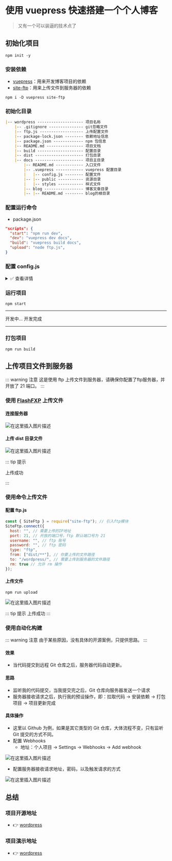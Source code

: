 # 使用 vuepress 快速搭建一个个人博客

> 又有一个可以装逼的技术点了

## 初始化项目

```Basic
npm init -y
```

### 安装依赖

* [vuepress](https://vuepress.vuejs.org/zh/)：用来开发博客项目的依赖
* [site-ftp](https://github.com/wangzhiguoengineer/site-ftp)：用来上传文件到服务器的依赖

```Basic
npm i -D vuepress site-ftp
```

### 初始化目录

```Markdown
|-- wordpress -------------------- 项目名称
    |-- .gitignore --------------- git忽略文件
    |-- ftp.js ------------------- 上传配置文件
    |-- package-lock.json -------- 依赖地址信息
    |-- package.json ------------- npm 包信息
    |-- README.md ---------------- 项目文档
    |-- build -------------------- 配置目录
    |-- dist --------------------- 打包目录
    |-- docs --------------------- 项目主目录
        |-- README.md ------------ 入口文件
        |-- .vuepress ------------ vuepress 配置目录
        |   |-- config.js -------- 配置文件
        |-- |-- public ----------- 资源目录
        |   |-- styles ----------- 样式文件
        |-- blog ----------------- 博客文章目录
        |-- |-- README.md -------- blog的根目录
```

### 配置运行命令

* package.json

```JSON
"scripts": {
  "start": "npm run dev",
  "dev": "vuepress dev docs",
  "build": "vuepress build docs",
  "upload": "node ftp.js",
}
```

### 配置 config.js

<details>
<summary>&#x2705; 查看详情</summary>

```JavaScript
const articleNum = 15; // 文章数量
// 目录配置
const children = Array.from(new Array(articleNum), (_, i) => (i < 10 ? "0" + i : String(i))); // 初始化

// 配置文件
const themeConfig = {
  logo: "/logo.svg",
  search: false,
  smoothScroll: true,
  nav: [
    {
      text: "首页",
      link: "/"
    },
    {
      text: "博客",
      ariaLabel: "博客菜单",
      items: [
        {
          text: "我的博客",
          link: "/blog/"
        },
        {
          text: "CSDN",
          link: "https://blog.csdn.net/biao_feng",
          target: "_blank"
        }
      ]
    },
    {
      text: "Github",
      link: "https://github.com/biaov/wordpress",
      target: "_blank"
    }
  ],
  sidebar: {
    "/blog/": [
      {
        title: "首页",
        path: "/"
      },
      {
        title: "博文",
        path: "/blog/",
        collapsable: false,
        sidebarDepth: 3,
        children
      }
    ]
  }
};

// 配置
const config = {
  base: "/",
  title: "个人博客",
  description: "这是我用 VuePress 搭建的个人博客！",
  dest: "dist",
  head: [["link", { rel: "icon", href: "/logo.png" }]],
  host: "127.0.0.1",
  port: "8888",
  themeConfig:themeConfig,
};

module.exports = config;

```

</details>

### 运行项目

```Basic
npm start
```

---

开发中...
开发完成

---

### 打包项目

```Basic
npm run build
```

## 上传项目文件到服务器

::: warning 注意
这是使用 ftp 上传文件到服务器，请确保你配置了ftp服务器，并开放了 21 端口。
:::

### 使用 [FlashFXP](https://www.flashfxp.com/) 上传文件

#### 连接服务器

![在这里插入图片描述](https://img-blog.csdnimg.cn/20201031110737424.png?x-oss-process=image/watermark,type_ZmFuZ3poZW5naGVpdGk,shadow_10,text_aHR0cHM6Ly9ibG9nLmNzZG4ubmV0L2JpYW9fZmVuZw==,size_16,color_FFFFFF,t_70#pic_center)

#### 上传 dist 目录文件

![在这里插入图片描述](https://img-blog.csdnimg.cn/20201031110906547.png?x-oss-process=image/watermark,type_ZmFuZ3poZW5naGVpdGk,shadow_10,text_aHR0cHM6Ly9ibG9nLmNzZG4ubmV0L2JpYW9fZmVuZw==,size_16,color_FFFFFF,t_70#pic_center)

::: tip 提示

上传成功

:::

### 使用命令上传文件

#### 配置 ftp.js

```JavaScript
const { SiteFtp } = require("site-ftp"); // 引入ftp模块
SiteFtp.connect({
  host: "", // 需要上传的IP地址
  port: 21, // 开放的端口号，ftp 默认端口号为 21
  username: "", // ftp 账号
  password: "", // ftp 密码
  type: "ftp",
  from: ["dist/**"], // 你要上传的文件路径
  to: "/wordpress/", // 需要上传到服务器的文件路径
  rm: true // 允许 rm 操作
});

```

#### 上传文件

```Basic
npm run upload
```

![在这里插入图片描述](https://img-blog.csdnimg.cn/20201031112618184.png#pic_center)

::: tip 提示
上传成功
:::

### 使用自动化构建

::: warning 注意
由于某些原因，没有具体的开源案例，只提供思路。
:::

#### 效果

* 当代码提交到远程 Git 仓库之后，服务器代码自动更新。

#### 思路

* 监听我的代码提交，当我提交完之后，Git 仓库向服务器发送一个请求
* 服务器接收请求之后，执行我的预设操作，即：拉取代码 -> 安装依赖 -> 打包项目 -> 项目更新完成

#### 具体操作

* 这里以 Github 为例，如果是其它类型的 Git 仓库，大体流程不变，只有监听 Git 提交的方式不同。
* 配置 Webhooks
  * 地址：个人项目 -> Settings -> Webhooks -> Add webhook

![在这里插入图片描述](https://img-blog.csdnimg.cn/20201103112620179.png?x-oss-process=image/watermark,type_ZmFuZ3poZW5naGVpdGk,shadow_10,text_aHR0cHM6Ly9ibG9nLmNzZG4ubmV0L2JpYW9fZmVuZw==,size_16,color_FFFFFF,t_70#pic_center)

  * 配置服务器接收请求地址，密码，以及触发请求的方式

![在这里插入图片描述](https://img-blog.csdnimg.cn/20201103112639337.png?x-oss-process=image/watermark,type_ZmFuZ3poZW5naGVpdGk,shadow_10,text_aHR0cHM6Ly9ibG9nLmNzZG4ubmV0L2JpYW9fZmVuZw==,size_16,color_FFFFFF,t_70#pic_center)

## 总结

### 项目开源地址

* &#x1F449; [wordpress](https://github.com/biaov/wordpress)

### 项目演示地址

* &#x1F449; [wordpress](http://wordpress.biaov.cn/)
